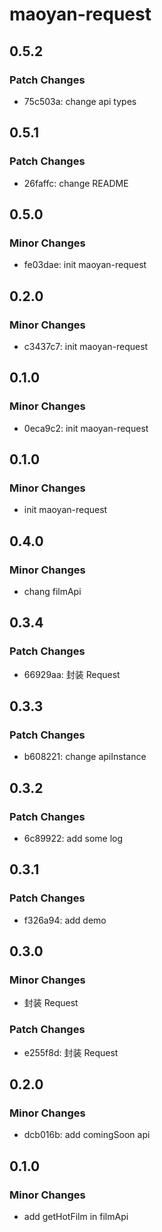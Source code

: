 # maoyan-request

## 0.5.2

### Patch Changes

- 75c503a: change api types

## 0.5.1

### Patch Changes

- 26faffc: change README

## 0.5.0

### Minor Changes

- fe03dae: init maoyan-request

## 0.2.0

### Minor Changes

- c3437c7: init maoyan-request

## 0.1.0

### Minor Changes

- 0eca9c2: init maoyan-request

## 0.1.0

### Minor Changes

- init maoyan-request

## 0.4.0

### Minor Changes

- chang filmApi

## 0.3.4

### Patch Changes

- 66929aa: 封装 Request

## 0.3.3

### Patch Changes

- b608221: change apiInstance

## 0.3.2

### Patch Changes

- 6c89922: add some log

## 0.3.1

### Patch Changes

- f326a94: add demo

## 0.3.0

### Minor Changes

- 封装 Request

### Patch Changes

- e255f8d: 封装 Request

## 0.2.0

### Minor Changes

- dcb016b: add comingSoon api

## 0.1.0

### Minor Changes

- add getHotFilm in filmApi
